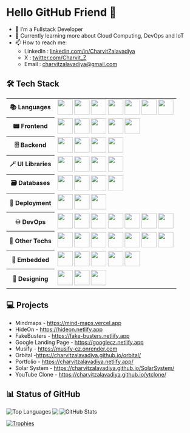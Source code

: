 # Hello GitHub Friend 👋

- 🔭 I’m a Fullstack Developer  
- 🌱 Currently learning more about Cloud Computing, DevOps and IoT  
- 📫 How to reach me:  
  - LinkedIn : <a href='https://www.linkedin.com/in/charvit-zalavadiya-1b34b3243/'>linkedin.com/in/CharvitZalavadiya</a>  
  - X : <a href='https://twitter.com/Charvit_Z'>twitter.com/Charvit_Z</a>  
  - Email : charvitzalavadiya@gmail.com  

## 🛠 Tech Stack

<table>
  <tr>
    <th>📚 <b>Languages</b></th>
    <td>
      <img src="/finder/skills/Languages/javascript.png" width="40px"/>
      <img src="/finder/skills/Languages/typescript.png" width="40px"/>
      <img src="/finder/skills/Languages/css.png" width="40px"/>
      <img src="/finder/skills/Languages/html.png" width="40px"/>
      <img src="/finder/skills/Languages/java.png" width="40px"/>
      <img src="/finder/skills/Languages/python.png" width="40px"/>
      <img src="/finder/skills/Languages/latex.png" width="40px"/>
    </td>
  </tr>
  <tr>
    <th>📟 <b>Frontend</b></th>
    <td>
      <img src="/finder/skills/Frontend/next.png" width="40px"/>
      <img src="/finder/skills/Frontend/react.png" width="40px"/>
      <img src="/finder/skills/Frontend/vite.png" width="40px"/>
      <img src="/finder/skills/Frontend/framer.png" width="40px"/>
      <img src="/finder/skills/Frontend/expo.png" width="40px"/>
    </td>
  </tr>
  <tr>
    <th>🗄️ <b>Backend</b></th>
    <td>
      <img src="/finder/skills/Backend/express-js.png" width="40px"/>
      <img src="/finder/skills/Backend/node-js.png" width="40px"/>
      <img src="/finder/skills/Backend/fastapi.png" width="40px"/>
      <img src="/finder/skills/Backend/ejs.png" width="40px"/>
    </td>
  </tr>
  <tr>
    <th>🪄 <b>UI Libraries</b></th>
    <td>
      <img src="/finder/skills/UI%20Libraries/tailwind-css.png" width="40px"/>
      <img src="/finder/skills/UI%20Libraries/shadcn.png" width="40px"/>
      <img src="/finder/skills/UI%20Libraries/sass.png" width="40px"/>
      <img src="/finder/skills/UI%20Libraries/mui.png" width="40px"/>
    </td>
  </tr>
  <tr>
    <th>🗃️ <b>Databases</b></th>
    <td>
      <img src="/finder/skills/Databases/mongo.png" width="40px"/>
      <img src="/finder/skills/Databases/supabase.png" width="40px"/>
      <img src="/finder/skills/Databases/firebase.png" width="40px"/>
      <img src="/finder/skills/Databases/mysql.png" width="40px"/>
    </td>
  </tr>
  <tr>
    <th>🛫 <b>Deployment</b></th>
    <td>
      <img src="/finder/skills/Deployments/vercel.png" width="40px"/>
      <img src="/finder/skills/Deployments/netlify.png" width="40px"/>
      <img src="/finder/skills/Deployments/render.png" width="40px"/>
    </td>
  </tr>
  <tr>
    <th>♾️ <b>DevOps</b></th>
    <td>
      <img src="/finder/skills/DevOps/docker.png" width="40px"/>
      <img src="/finder/skills/DevOps/linux.png" width="40px"/>
      <img src="/finder/skills/DevOps/git.png" width="40px"/>
      <img src="/finder/skills/DevOps/github.png" width="40px"/>
      <img src="/finder/skills/DevOps/aws.png" width="40px"/>
      <img src="/finder/skills/DevOps/grafana.png" width="40px"/>
      <img src="/finder/skills/DevOps/digitalOcean.png" width="40px"/>
    </td>
  </tr>
  <tr>
    <th>🤖 <b>Other Techs</b></th>
    <td>
      <img src="/finder/skills/Tech/prisma.png" width="40px"/>
      <img src="/finder/skills/Tech/ngrok.png" width="40px"/>
      <img src="/finder/skills/Tech/socketio.png" width="40px"/>
      <img src="/finder/skills/Tech/postman-api.png" width="40px"/>
      <img src="/finder/skills/Tech/npm.png" width="40px"/>
      <img src="/finder/skills/Tech/clerk.png" width="40px"/>
      <img src="/finder/skills/Tech/cypress.png" width="40px"/>
    </td>
  </tr>
  <tr>
    <th>🦾 <b>Embedded</b></th>
    <td>
      <img src="/finder/skills/Embedded/arduino.png" width="40px"/>
      <img src="/finder/skills/Embedded/c.png" width="40px"/>
      <img src="/finder/skills/Embedded/atmega.png" width="40px"/>
      <img src="/finder/skills/Embedded/esp32.png" width="40px"/>
      <img src="/finder/skills/Embedded/ansys1.png" width="40px"/>
    </td>
  </tr>
  <tr>
    <th>🎨 <b>Designing</b></th>
    <td>
      <img src="/finder/skills/Designing/figma.png" width="40px"/>
      <img src="/finder/skills/Designing/webflow.png" width="40px"/>
      <img src="/finder/skills/Designing/wix.png" width="40px"/>
    </td>
  </tr>
</table>

## 💻 Projects

- Mindmaps - https://mind-maps.vercel.app
- HideOn - https://hideon.netlify.app
- FakeBusters - https://fake-busters.netlify.app
- Google Landing Page - https://googlecz.netlify.app
- Musify - https://musify-cz.onrender.com
- Orbital -https://charvitzalavadiya.github.io/orbital/
- Portfolio -  https://charvitzalavadiya.netlify.app/
- Solar System - https://charvitzalavadiya.github.io/SolarSystem/
- YouTube Clone - https://charvitzalavadiya.github.io/ytclone/

## 📊 Status of GitHub

<p>
  <img align="left" src="https://github-readme-stats.vercel.app/api/top-langs?username=CharvitZalavadiya&theme=blue-green&show_icons=true&locale=en&layout=compact" alt="Top Languages" />
</p>

<p>
  <img align="left" src="https://nirzak-streak-stats.vercel.app/?user=CharvitZalavadiya&theme=blue-green&hide_border=false" />
</p>

<p>
  <img align="left" src="https://github-readme-stats.vercel.app/api?username=CharvitZalavadiya&theme=blue-green&show_icons=true&locale=en" alt="GitHub Stats" />
</p>

<br clear="all" />

[![Trophies](https://github-profile-trophy.vercel.app/?username=CharvitZalavadiya&theme=monokai&row=1&column=7&margin-w=15)](https://github.com/ryo-ma/github-profile-trophy)  

